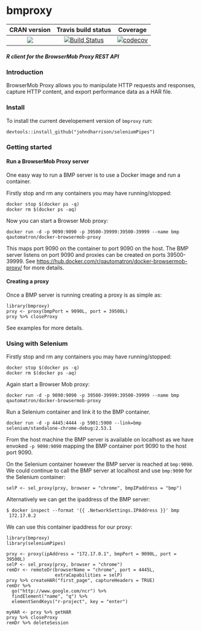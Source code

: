 bmproxy
==========================
| CRAN version       | Travis build status   | Coverage |
| :-------------: |:-------------:|:-------------:|
| [![](http://www.r-pkg.org/badges/version/bmproxy)](https://CRAN.R-project.org/package=bmproxy) | [![Build Status](https://travis-ci.org/johndharrison/bmproxy.svg?branch=master)](https://travis-ci.org/johndharrison/bmproxy) | [![codecov](https://codecov.io/gh/johndharrison/bmproxy/branch/master/graph/badge.svg)](https://codecov.io/gh/johndharrison/bmproxy)|

##### *R client for the BrowserMob Proxy REST API*

### Introduction

BrowserMob Proxy allows you to manipulate HTTP requests and responses, 
capture HTTP content, and export performance data as a HAR file. 

### Install

To install the current developement version of `bmproxy` run:

```
devtools::install_github("johndharrison/seleniumPipes")
```

### Getting started

#### Run a BrowserMob Proxy server

One easy way to run a BMP server is to use a Docker image and run a 
container. 

Firstly stop and rm any containers you may have running/stopped:

```
docker stop $(docker ps -q)
docker rm $(docker ps -aq)

```

Now you can start a Browser Mob proxy:

```
docker run -d -p 9090:9090 -p 39500-39999:39500-39999 --name bmp qautomatron/docker-browsermob-proxy

```

This maps port 9090 on the container to port 9090 on the host. The BMP
server listens on port 9090 and proxies can be created on ports 
39500-39999. 
See https://hub.docker.com/r/qautomatron/docker-browsermob-proxy/ for more 
details.

#### Creating a proxy
Once a BMP server is running creating a proxy is as simple as:

```
library(bmproxy)
prxy <- proxy(bmpPort = 9090L, port = 39500L)
prxy %>% closeProxy

```
See examples for more details.

### Using with Selenium

Firstly stop and rm any containers you may have running/stopped:

```
docker stop $(docker ps -q)
docker rm $(docker ps -aq)

```

Again start a Browser Mob proxy:

```
docker run -d -p 9090:9090 -p 39500-39999:39500-39999 --name bmp qautomatron/docker-browsermob-proxy

```

Run a Selenium container and link it to the BMP container.
```
docker run -d -p 4445:4444 -p 5901:5900 --link=bmp selenium/standalone-chrome-debug:2.53.1

```

From the host machine the BMP server is available on localhost as we have 
envoked `-p 9090:9090` mapping the BMP container port 9090 to the host 
port 9090. 

On the Selenium container however the BMP server is reached at 
`bmp:9090`. We could continue to call the BMP server at localhost and
use `bmp:9090` for the Selenium container:

```
selP <- sel_proxy(prxy, browser = "chrome", bmpIPaddress = "bmp")

```

Alternatively we can get the ipaddress of the BMP server:

```
$ docker inspect --format '{{ .NetworkSettings.IPAddress }}' bmp
 172.17.0.2

```
We can use this container ipaddress for our proxy:

```
library(bmproxy)
library(seleniumPipes)

prxy <- proxy(ipAddress = "172.17.0.1", bmpPort = 9090L, port = 39500L)
selP <- sel_proxy(prxy, browser = "chrome")
remDr <- remoteDr(browserName = "chrome", port = 4445L, 
                  extraCapabilities = selP)
prxy %>% createHAR("first_page", captureHeaders = TRUE)
remDr %>% 
  go("http://www.google.com/ncr") %>% 
  findElement("name", "q") %>% 
  elementSendKeys("r-project", key = "enter")
  
myHAR <- prxy %>% getHAR
prxy %>% closeProxy
remDr %>% deleteSession
```


